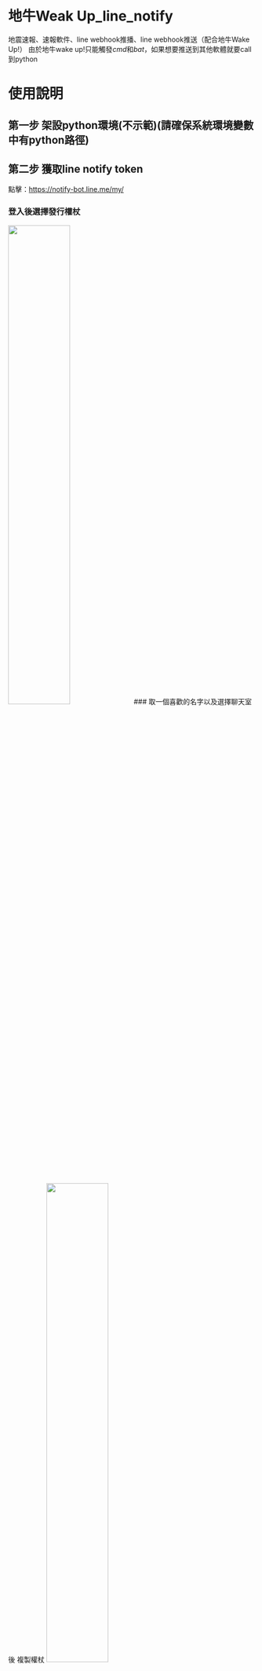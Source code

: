 # 地牛Weak Up_line_notify
地震速報、速報軟件、line webhook推播、line webhook推送（配合地牛Wake Up!）
由於地牛wake up!只能觸發*cmd*和*bat*，如果想要推送到其他軟體就要call到python

# 使用說明
## 第一步 架設python環境(不示範)(請確保系統環境變數中有python路徑)

## 第二步 獲取line notify token
點擊：https://notify-bot.line.me/my/
### 登入後選擇發行權杖
<img src="https://user-images.githubusercontent.com/24865458/208755580-4528b3be-7822-4c0c-a9ca-95b10f9ffeb9.png" width="50%">
### 取一個喜歡的名字以及選擇聊天室後 複製權杖
<img src="https://user-images.githubusercontent.com/24865458/208755758-9a057691-c583-4012-bf63-9d48c711451f.png" width="50%">

## 第三步 下載zip解壓縮在想要的路徑

## 第四步 在地牛wake up!中選擇剛剛下載的earthquick.bat路徑（編輯時 存成ANSI格式）
<img src="https://user-images.githubusercontent.com/24865458/208751019-a2ca4838-1839-4e55-9cf6-a49853e98d78.png" width="50%">

## 第五步 調整earthquick.bat中設定notify.py檔案的位置（編輯時 存成ANSI格式）
<img src="https://user-images.githubusercontent.com/24865458/208752205-64f9032a-04c8-4af9-bfb2-abef3875c4b1.png" width="50%">

## 第六步 填入line notify 的 token

```XXXXXXXXXXXXXXXXXXXXXXXXXXXXXXXXXXXXXXXXXXX```

<img src="https://user-images.githubusercontent.com/24865458/208754014-784e5bfe-151e-46d2-ba62-eaa5f1ff1ba0.png" width="50%">


